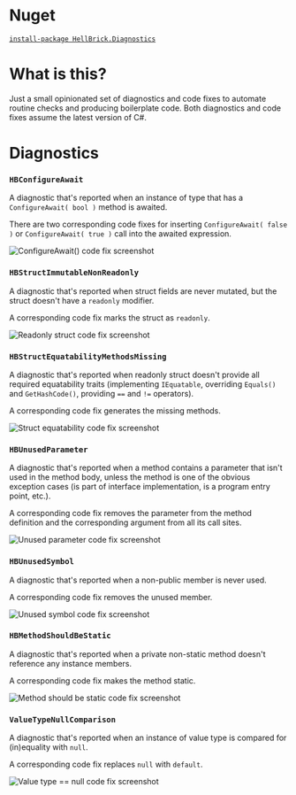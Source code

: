 ﻿# Nuget

[`install-package HellBrick.Diagnostics`](https://www.nuget.org/packages/HellBrick.Diagnostics)

# What is this?

Just a small opinionated set of diagnostics and code fixes to automate routine checks and producing boilerplate code.
Both diagnostics and code fixes assume the latest version of C#.

# Diagnostics

### `HBConfigureAwait`

A diagnostic that's reported when an instance of type that has a `ConfigureAwait( bool )` method is awaited.

There are two corresponding code fixes for inserting `ConfigureAwait( false )` or `ConfigureAwait( true )` call into the awaited expression.

![ConfigureAwait() code fix screenshot](https://i.imgur.com/1axBhX7.png)

### `HBStructImmutableNonReadonly`

A diagnostic that's reported when struct fields are never mutated, but the struct doesn't have a `readonly` modifier.

A corresponding code fix marks the struct as `readonly`.

![Readonly struct code fix screenshot](https://i.imgur.com/zpb3TSd.png)

### `HBStructEquatabilityMethodsMissing`

A diagnostic that's reported when readonly struct doesn't provide all required equatability traits (implementing `IEquatable`, overriding `Equals()` and `GetHashCode()`, providing `==` and `!=` operators).

A corresponding code fix generates the missing methods.

![Struct equatability code fix screenshot](https://i.imgur.com/RG3FItb.png)

### `HBUnusedParameter`

A diagnostic that's reported when a method contains a parameter that isn't used in the method body, unless the method is one of the obvious exception cases (is part of interface implementation, is a program entry point, etc.).

A corresponding code fix removes the parameter from the method definition and the corresponding argument from all its call sites.

![Unused parameter code fix screenshot](https://i.imgur.com/UqggZuf.png)

### `HBUnusedSymbol`

A diagnostic that's reported when a non-public member is never used.

A corresponding code fix removes the unused member.

![Unused symbol code fix screenshot](https://i.imgur.com/t6VH0A6.png)

### `HBMethodShouldBeStatic`

A diagnostic that's reported when a private non-static method doesn't reference any instance members.

A corresponding code fix makes the method static.

![Method should be static code fix screenshot](https://i.imgur.com/uC8FFd2.png)

### `ValueTypeNullComparison`

A diagnostic that's reported when an instance of value type is compared for (in)equality with `null`.

A corresponding code fix replaces `null` with `default`.

![Value type == null code fix screenshot](https://i.imgur.com/8F1IyD7.png)
